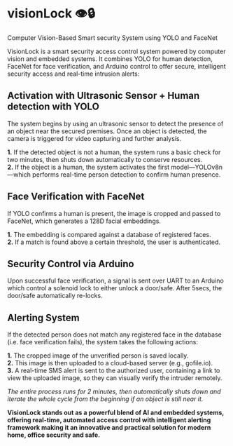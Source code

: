 # visionLock 👁️🔒
Computer Vision-Based Smart security System using YOLO and FaceNet

  VisionLock is a smart security access control system powered by computer vision and embedded systems. It combines YOLO for human detection, FaceNet for face verification, and Arduino control to offer secure, intelligent security access and real-time intrusion alerts:
## Activation with Ultrasonic Sensor + Human detection with YOLO
  The system begins by using an ultrasonic sensor to detect the presence of an object near the secured premises. Once an object is detected, the camera is triggered for video capturing and further analysis.<br>
  
**1.** If the detected object is not a human, the system runs a basic check for two minutes, then shuts down automatically to conserve resources.<br>
**2.** If the object is a human, the system activates the first model—YOLOv8n—which performs real-time person detection to confirm human presence.<br>
## Face Verification with FaceNet
If YOLO confirms a human is present, the image is cropped and passed to FaceNet, which generates a 128D facial embeddings.<br> 

**1.** The embedding is compared against a database of registered faces.<br>
**2.** If a match is found above a certain threshold, the user is authenticated.<br>
## Security Control via Arduino
  Upon successful face verification, a signal is sent over UART to an Arduino which control a solenoid lock to either unlock a door/safe. After 5secs, the door/safe automatically re-locks.<br>
##  Alerting System
If the detected person does not match any registered face in the database (i.e. face verification fails), the system takes the following actions:<br>

**1.** The cropped image of the unverified person is saved locally.<br>
**2.** This image is then uploaded to a cloud-based server (e.g., gofile.io).<br>
**3.** A real-time SMS alert is sent to the authorized user, containing a link to view the uploaded image, so they can visually verify the intruder remotely.<br>

_The entire process runs for 2 minutes, then automatically shuts down and iterate the whole cycle from the beginning if an object is still near it._<br>

**VisionLock stands out as a powerful blend of AI and embedded systems, offering real-time, automated access control with intelligent alerting framework making it an innovative and practical solution for modern home, office security and safe.**


